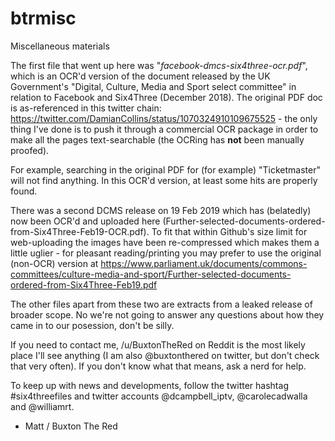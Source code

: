 # btrmisc
Miscellaneous materials

The first file that went up here was "*facebook-dmcs-six4three-ocr.pdf*", which is an OCR'd version of the document released by the UK Government's "Digital, Culture, Media and Sport select committee" in relation to Facebook and Six4Three (December 2018). The original PDF doc is as-referenced in this twitter chain: https://twitter.com/DamianCollins/status/1070324910109675525 - the only thing I've done is to push it through a commercial OCR package in order to make all the pages text-searchable (the OCRing has **not** been manually proofed).

For example, searching in the original PDF for (for example) "Ticketmaster" will not find anything. In this OCR'd version, at least some hits are properly found.

There was a second DCMS release on 19 Feb 2019 which has (belatedly) now been OCR'd and uploaded here (Further-selected-documents-ordered-from-Six4Three-Feb19-OCR.pdf). To fit that within Github's size limit for web-uploading the images have been re-compressed which makes them a little uglier - for pleasant reading/printing you may prefer to use the original (non-OCR) version at https://www.parliament.uk/documents/commons-committees/culture-media-and-sport/Further-selected-documents-ordered-from-Six4Three-Feb19.pdf

The other files apart from these two are extracts from a leaked release of broader scope. No we're not going to answer any questions about how they came in to our posession, don't be silly.

If you need to contact me, /u/BuxtonTheRed on Reddit is the most likely place I'll see anything (I am also @buxtonthered on twitter, but don't check that very often). If you don't know what that means, ask a nerd for help.

To keep up with news and developments, follow the twitter hashtag #six4threefiles and twitter accounts @dcampbell_iptv, @carolecadwalla and @williamrt.


- Matt / Buxton The Red
